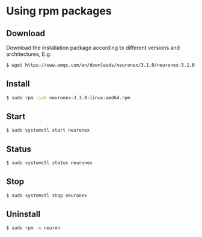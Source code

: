 # Using rpm packages
## Download

Download the installation package according to different versions and architectures, E.g:

```bash
$ wget https://www.emqx.com/en/downloads/neuronex/3.1.0/neuronex-3.1.0-linux-amd64.rpm
```

## Install

```bash
$ sudo rpm -ivh neuronex-3.1.0-linux-amd64.rpm
```

## Start

```bash
$ sudo systemctl start neuronex
```

## Status

```bash
$ sudo systemctl status neuronex
```

## Stop

```bash
$ sudo systemctl stop neuronex
```

## Uninstall

```bash
$ sudo rpm -e neuron
```
